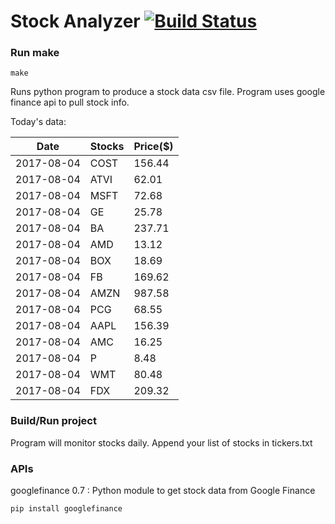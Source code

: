 # Stock Analyzer [![Build Status](https://travis-ci.org/ogoyal/StockAnalyzer.svg?branch=master)](https://travis-ci.org/ogoyal/StockAnalyzer)

### Run make
```
make
```

Runs python program to produce a stock data csv file. Program uses google finance api to pull stock info.

Today's data:

| Date| Stocks| Price($) | 
| --- | --- | ---  | 
| 2017-08-04| COST| 156.44 | 
| 2017-08-04| ATVI| 62.01 | 
| 2017-08-04| MSFT| 72.68 | 
| 2017-08-04| GE| 25.78 | 
| 2017-08-04| BA| 237.71 | 
| 2017-08-04| AMD| 13.12 | 
| 2017-08-04| BOX| 18.69 | 
| 2017-08-04| FB| 169.62 | 
| 2017-08-04| AMZN| 987.58 | 
| 2017-08-04| PCG| 68.55 | 
| 2017-08-04| AAPL| 156.39 | 
| 2017-08-04| AMC| 16.25 | 
| 2017-08-04| P| 8.48 | 
| 2017-08-04| WMT| 80.48 | 
| 2017-08-04| FDX| 209.32 | 

### Build/Run project

Program will monitor stocks daily. Append your list of stocks in tickers.txt

### APIs
googlefinance 0.7 : Python module to get stock data from Google Finance

```
pip install googlefinance
```

